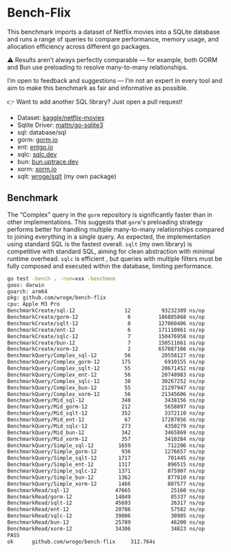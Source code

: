# Bench-Flix

This benchmark imports a dataset of Netflix movies into a SQLite database and runs a range of queries to compare performance, memory usage, and allocation efficiency across different go packages.

⚠️ Results aren’t always perfectly comparable — for example, both GORM and Bun use preloading to resolve many-to-many relationships. 

I’m open to feedback and suggestions — I’m not an expert in every tool and aim to make this benchmark as fair and informative as possible.

👉 Want to add another SQL library? Just open a pull request!

- Dataset: [kaggle/netflix-movies](https://www.kaggle.com/datasets/bhargavchirumamilla/netflix-movies-and-tv-shows-till-2025)
- Sqlite Driver: [mattn/go-sqlite3](https://github.com/mattn/go-sqlite3)
- sql: database/sql
- gorm: [gorm.io](https://gorm.io/)
- ent: [entgo.io](https://entgo.io/)
- sqlc: [sqlc.dev](https://sqlc.dev/)
- bun: [bun.uptrace.dev](https://bun.uptrace.dev/)
- xorm: [xorm.io](https://xorm.io/)
- sqlt: [wroge/sqlt](https://github.com/wroge/sqlt) (my own package)

## Benchmark

The “Complex” query in the ```gorm``` repository is significantly faster than in other implementations. This suggests that ```gorm```'s preloading strategy performs better for handling multiple many-to-many relationships compared to joining everything in a single query.
As expected, the implementation using standard SQL is the fastest overall.
```sqlt``` (my own library) is competitive with standard SQL, aiming for clean abstraction with minimal runtime overhead. 
```sqlc``` is efficient , but queries with multiple filters must be fully composed and executed within the database, limiting performance.

```bash
go test -bench . -run=xxx -benchmem
goos: darwin
goarch: arm64
pkg: github.com/wroge/bench-flix
cpu: Apple M3 Pro
BenchmarkCreate/sql-12                12          93232389 ns/op        10293666 B/op     252134 allocs/op
BenchmarkCreate/gorm-12                6         186885868 ns/op        90601056 B/op    1125525 allocs/op
BenchmarkCreate/sqlt-12                8         127060406 ns/op        21160845 B/op     550356 allocs/op
BenchmarkCreate/ent-12                 6         171110861 ns/op        40478478 B/op    1006100 allocs/op
BenchmarkCreate/sqlc-12                7         150476958 ns/op        14815469 B/op     462542 allocs/op
BenchmarkCreate/bun-12                 7         150511661 ns/op        82796046 B/op     428873 allocs/op
BenchmarkCreate/xorm-12                2         657087166 ns/op        43763876 B/op    1439634 allocs/op
BenchmarkQuery/Complex_sql-12         56          20558127 ns/op           15705 B/op        271 allocs/op
BenchmarkQuery/Complex_gorm-12       175           6910155 ns/op          124227 B/op       2450 allocs/op
BenchmarkQuery/Complex_sqlt-12        55          20671452 ns/op           14370 B/op        316 allocs/op
BenchmarkQuery/Complex_ent-12         56          20748983 ns/op           84134 B/op       1914 allocs/op
BenchmarkQuery/Complex_sqlc-12        38          30267252 ns/op           13219 B/op        250 allocs/op
BenchmarkQuery/Complex_bun-12         55          21297947 ns/op           56284 B/op       1126 allocs/op
BenchmarkQuery/Complex_xorm-12        56          21345606 ns/op           38056 B/op        788 allocs/op
BenchmarkQuery/Mid_sql-12            348           3438156 ns/op           10908 B/op        218 allocs/op
BenchmarkQuery/Mid_gorm-12           212           5658897 ns/op          104464 B/op       2029 allocs/op
BenchmarkQuery/Mid_sqlt-12           352           3372110 ns/op           10164 B/op        252 allocs/op
BenchmarkQuery/Mid_ent-12             67          17287856 ns/op           67641 B/op       1540 allocs/op
BenchmarkQuery/Mid_sqlc-12           273           4350279 ns/op            9216 B/op        201 allocs/op
BenchmarkQuery/Mid_bun-12            342           3465869 ns/op           49190 B/op        898 allocs/op
BenchmarkQuery/Mid_xorm-12           357           3410284 ns/op           27945 B/op        627 allocs/op
BenchmarkQuery/Simple_sql-12        1659            712206 ns/op           79372 B/op       1676 allocs/op
BenchmarkQuery/Simple_gorm-12        936           1276657 ns/op          606707 B/op      12286 allocs/op
BenchmarkQuery/Simple_sqlt-12       1717            701445 ns/op           85239 B/op       1863 allocs/op
BenchmarkQuery/Simple_ent-12        1317            896515 ns/op          314178 B/op       6698 allocs/op
BenchmarkQuery/Simple_sqlc-12       1371            875907 ns/op           89728 B/op       1513 allocs/op
BenchmarkQuery/Simple_bun-12        1362            877810 ns/op          200545 B/op       5928 allocs/op
BenchmarkQuery/Simple_xorm-12       1466            807577 ns/op          206438 B/op       5035 allocs/op
BenchmarkRead/sql-12               47665             25160 ns/op            2384 B/op         69 allocs/op
BenchmarkRead/gorm-12              14049             85337 ns/op           60056 B/op       1004 allocs/op
BenchmarkRead/sqlt-12              45693             26317 ns/op            3522 B/op         93 allocs/op
BenchmarkRead/ent-12               20786             57582 ns/op           33623 B/op        848 allocs/op
BenchmarkRead/sqlc-12              39006             30905 ns/op            2296 B/op         67 allocs/op
BenchmarkRead/bun-12               25789             46200 ns/op           36544 B/op        414 allocs/op
BenchmarkRead/xorm-12              34306             34823 ns/op           10923 B/op        261 allocs/op
PASS
ok      github.com/wroge/bench-flix     312.764s
```
